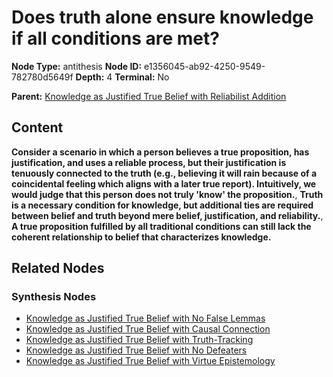 # Does truth alone ensure knowledge if all conditions are met?

**Node Type:** antithesis
**Node ID:** e1356045-ab92-4250-9549-782780d5649f
**Depth:** 4
**Terminal:** No

**Parent:** [Knowledge as Justified True Belief with Reliabilist Addition](knowledge-as-justified-true-belief-with-reliabilist-addition-synthesis-e7742f6d-1ad0-40c8-9a45-1565a5b07af4.md)

## Content

**Consider a scenario in which a person believes a true proposition, has justification, and uses a reliable process, but their justification is tenuously connected to the truth (e.g., believing it will rain because of a coincidental feeling which aligns with a later true report). Intuitively, we would judge that this person does not truly 'know' the proposition.**, **Truth is a necessary condition for knowledge, but additional ties are required between belief and truth beyond mere belief, justification, and reliability.**, **A true proposition fulfilled by all traditional conditions can still lack the coherent relationship to belief that characterizes knowledge.**

## Related Nodes

### Synthesis Nodes

- [Knowledge as Justified True Belief with No False Lemmas](knowledge-as-justified-true-belief-with-no-false-lemmas-synthesis-fceec61e-68e1-45ef-81b1-03577fb7340f.md)
- [Knowledge as Justified True Belief with Causal Connection](knowledge-as-justified-true-belief-with-causal-connection-synthesis-7edaa733-8402-4077-a3d2-438e5cedd937.md)
- [Knowledge as Justified True Belief with Truth-Tracking](knowledge-as-justified-true-belief-with-truth-tracking-synthesis-39111bde-adcf-4e5d-a24d-01c0071b3082.md)
- [Knowledge as Justified True Belief with No Defeaters](knowledge-as-justified-true-belief-with-no-defeaters-synthesis-20fd7fff-8d45-4c2d-a78a-9c952ff3b9e9.md)
- [Knowledge as Justified True Belief with Virtue Epistemology](knowledge-as-justified-true-belief-with-virtue-epistemology-synthesis-0756111f-3e7c-4155-8b96-e051580985ae.md)
